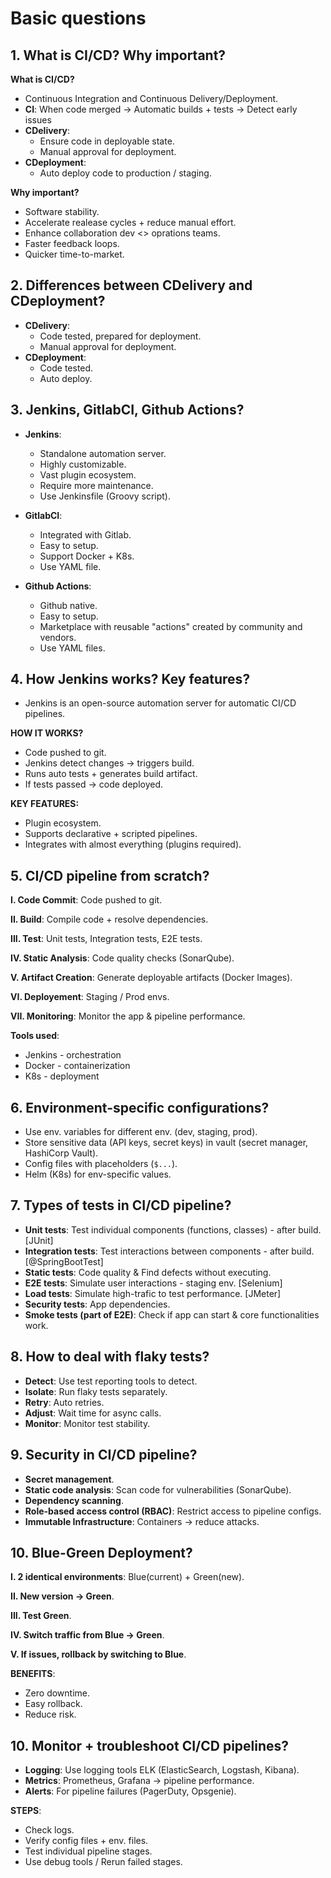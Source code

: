 # Basic questions

## 1. What is CI/CD? Why important?

**What is CI/CD?**

- Continuous Integration and Continuous Delivery/Deployment.
- **CI**: When code merged &rarr; Automatic builds + tests &rarr; Detect early issues
- **CDelivery**:
  - Ensure code in deployable state.
  - Manual approval for deployment.
- **CDeployment**:
  - Auto deploy code to production / staging.

**Why important?**

- Software stability.
- Accelerate realease cycles + reduce manual effort.
- Enhance collaboration dev <> oprations teams.
- Faster feedback loops.
- Quicker time-to-market.

## 2. Differences between CDelivery and CDeployment?

- **CDelivery**:
  - Code tested, prepared for deployment.
  - Manual approval for deployment.
- **CDeployment**:
  - Code tested.
  - Auto deploy.

## 3. Jenkins, GitlabCI, Github Actions?

- **Jenkins**:
  - Standalone automation server.
  - Highly customizable.
  - Vast plugin ecosystem.
  - Require more maintenance.
  - Use Jenkinsfile (Groovy script).

- **GitlabCI**:
  - Integrated with Gitlab.
  - Easy to setup.
  - Support Docker + K8s.
  - Use YAML file.

- **Github Actions**:
  - Github native.
  - Easy to setup.
  - Marketplace with reusable "actions" created by community and vendors.
  - Use YAML files.

## 4. How Jenkins works? Key features?

- Jenkins is an open-source automation server for automatic CI/CD pipelines.

**HOW IT WORKS?**

- Code pushed to git.
- Jenkins detect changes &rarr; triggers build.
- Runs auto tests + generates build artifact.
- If tests passed &rarr; code deployed.

**KEY FEATURES:**

- Plugin ecosystem.
- Supports declarative + scripted pipelines.
- Integrates with almost everything (plugins required).

## 5. CI/CD pipeline from scratch?

**I. Code Commit**: Code pushed to git.

**II. Build**: Compile code + resolve dependencies.

**III. Test**: Unit tests, Integration tests, E2E tests.

**IV. Static Analysis**: Code quality checks (SonarQube).

**V. Artifact Creation**: Generate deployable artifacts (Docker Images).

**VI. Deployement**: Staging / Prod envs.

**VII. Monitoring**: Monitor the app & pipeline performance.

**Tools used**:

- Jenkins - orchestration
- Docker - containerization
- K8s - deployment

## 6. Environment-specific configurations?

- Use env. variables for different env. (dev, staging, prod).
- Store sensitive data (API keys, secret keys) in vault (secret manager, HashiCorp Vault).
- Config files with placeholders (`$...`).
- Helm (K8s) for env-specific values.

## 7. Types of tests in CI/CD pipeline?

- **Unit tests**: Test individual components (functions, classes) - after build. [JUnit]
- **Integration tests**: Test interactions between components - after build. [@SpringBootTest]
- **Static tests**: Code quality & Find defects without executing.
- **E2E tests**: Simulate user interactions - staging env. [Selenium]
- **Load tests**: Simulate high-trafic to test performance. [JMeter]
- **Security tests**: App dependencies.
- **Smoke tests (part of E2E)**: Check if app can start & core functionalities work.

## 8. How to deal with flaky tests?

- **Detect**: Use test reporting tools to detect.
- **Isolate**: Run flaky tests separately.
- **Retry**: Auto retries.
- **Adjust**: Wait time for async calls.
- **Monitor**: Monitor test stability.

## 9. Security in CI/CD pipeline?

- **Secret management**.
- **Static code analysis**: Scan code for vulnerabilities (SonarQube).
- **Dependency scanning**.
- **Role-based access control (RBAC)**: Restrict access to pipeline configs.
- **Immutable Infrastructure**: Containers &rarr; reduce attacks.

## 10. Blue-Green Deployment?

**I. 2 identical environments**: Blue(current) + Green(new).

**II. New version &rarr; Green**.

**III. Test Green**.

**IV. Switch traffic from Blue &rarr; Green**.

**V. If issues, rollback by switching to Blue**.

**BENEFITS**:

- Zero downtime.
- Easy rollback.
- Reduce risk.

## 10. Monitor + troubleshoot CI/CD pipelines?

- **Logging**: Use logging tools ELK (ElasticSearch, Logstash, Kibana).
- **Metrics**: Prometheus, Grafana &rarr; pipeline performance.
- **Alerts**: For pipeline failures (PagerDuty, Opsgenie).

**STEPS**:

- Check logs.
- Verify config files + env. files.
- Test individual pipeline stages.
- Use debug tools / Rerun failed stages.
